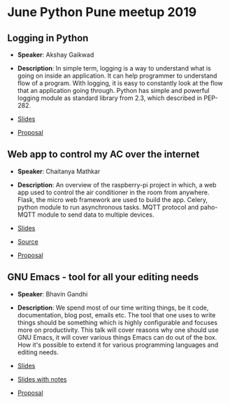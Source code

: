 # June Python Pune meetup 2019

## Logging in Python
  * **Speaker**: Akshay Gaikwad
  * **Description**: In simple term, logging is a way to understand
    what is going on inside an application. It can help programmer to
    understand flow of a program. With logging, it is easy to
    constantly look at the flow that an application going
    through. Python has simple and powerful logging module as standard
    library from 2.3, which described in PEP-282.

  * [Slides](https://gitlab.com/akshay196/slides/blob/master/logging/presentation.org)
  * [Proposal](https://github.com/pythonpune/meetup-talks/issues/10)

## Web app to control my AC over the internet
  * **Speaker**: Chaitanya Mathkar
  * **Description**: An overview of the raspberry-pi project in which,
    a web app used to control the air conditioner in the room from
    anywhere. Flask, the micro web framework are used to build the
    app. Celery, python module to run asynchronous tasks. MQTT
    protocol and paho-MQTT module to send data to multiple devices.

  * [Slides](https://docs.google.com/presentation/d/1q0qw2O6a-XGQaC2bJTWJJGZb-Y2YTlUi307I75EcJnY)
  * [Source](https://github.com/ChaitMat/my_room_environment_control)
  * [Proposal](https://github.com/pythonpune/meetup-talks/issues/13)

## GNU Emacs - tool for all your editing needs
  * **Speaker**: Bhavin Gandhi
  * **Description**: We spend most of our time writing things, be it
    code, documentation, blog post, emails etc. The tool that one uses to
    write things should be something which is highly configurable and
    focuses more on productivity. This talk will cover reasons why one
    should use GNU Emacs, it will cover various things Emacs can do out of
    the box. How it's possible to extend it for various programming
    languages and editing needs.

  * [Slides](https://bhavin192.gitlab.io/talks/2019/june-python-pune-meetup/gnu-emacs-talk.html)
  * [Slides with notes](https://gitlab.com/bhavin192/talks/raw/master/2019/june-python-pune-meetup/gnu-emacs-talk.org)
  * [Proposal](https://github.com/pythonpune/meetup-talks/issues/11)
